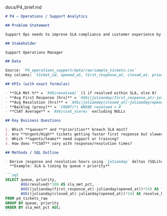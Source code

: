 docs/P4_brief.md

````md
# P4 — Operations / Support Analytics

## Problem Statement

Support Ops needs to improve SLA compliance and customer experience by reducing time to first response and time to resolution.

## Stakeholder

Support Operations Manager

## Data

Source: `P4_operations_support/data/raw/sample_tickets.csv`  
Key columns: `ticket_id, opened_at, first_response_at, closed_at, priority, queue, agent_id, sla_target_hours, customer_type, csat_score, resolved`.

## KPIs (with exact formulas)

- **SLA Met %** = `AVG(resolved)` (1 if resolved within SLA, else 0)
- **Avg First Response (hrs)** = `AVG((julianday(first_response_at)-julianday(opened_at))*24)`
- **Avg Resolution (hrs)** = `AVG((julianday(closed_at)-julianday(opened_at))*24)`
- **Backlog (proxy)** = `COUNT(*) WHERE resolved = 0`
- **CSAT Average** = `AVG(csat_score)` excluding NULLs

## Key Business Questions

1. Which **queues** and **priorities** breach SLA most?
2. Are **Urgent/High** tickets getting faster first response but slower overall resolution?
3. Which **agents/teams** need support or training?
4. How does **CSAT** vary with response/resolution times?

## Methods / SQL Outline

- Derive response and resolution hours using `julianday` deltas (SQLite).  
  **Example: SLA & timing by queue × priority**

```sql
SELECT queue, priority,
       AVG(resolved)*100 AS sla_met_pct,
       AVG((julianday(first_response_at)-julianday(opened_at))*24) AS first_resp_hrs,
       AVG((julianday(closed_at)-julianday(opened_at))*24) AS resolve_hrs
FROM p4_tickets_raw
GROUP BY queue, priority
ORDER BY sla_met_pct ASC;
```
````

